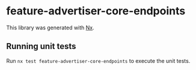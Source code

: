 # feature-advertiser-core-endpoints

This library was generated with [Nx](https://nx.dev).

## Running unit tests

Run `nx test feature-advertiser-core-endpoints` to execute the unit tests.
